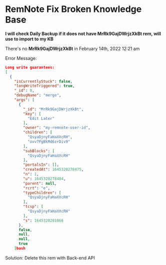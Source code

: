 # RemNote Fix Broken Knowledge Base
**I will check Daily Backup if it does not have MrRk9GajDWrjzXkBt rem, will use to import to my KB**

There's no **MrRk9GajDWrjzXkBt** in February 14th, 2022 12:21 am

Error Message:
```json
Long write guarantees:
[
  {
    "isCurrentlyStuck": false,
    "longWriteTriggered": true,
    "_id": 0,
    "debugName": "merge",
    "args": [
      {
        "_id": "MrRk9GajDWrjzXkBt",
        "key": [
          "Edit Later"
        ],
        "owner": "my-remnote-user-id",
        "children": [
          "QsyaDjnyFaHaXXcRH",
          "ovv7PgBkMd6zrDiv9"
        ],
        "subBlocks": [
          "QsyaDjnyFaHaXXcRH"
        ],
        "portalsIn": [],
        "createdAt": 1645320278475,
        "n": 1,
        "u": 1645320278484,
        "parent": null,
        "rcrt": "e",
        "typeChildren": [
          "QsyaDjnyFaHaXXcRH"
        ],
        "tcsp": [
          "QsyaDjnyFaHaXXcRH"
        ],
        "s": 1645320281866
      },
      false,
      null,
      null,
      true
    ]bash
```
Solution: Delete this rem with Back-end API
